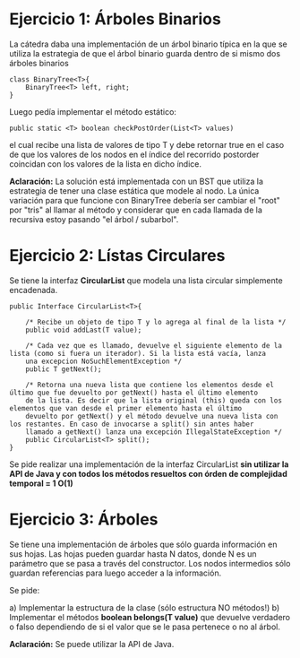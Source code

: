 # Ejercicio 1: Árboles Binarios

La cátedra daba una implementación de un árbol binario típica en la que se utiliza la estrategia de que el árbol binario guarda dentro de si mismo dos árboles binarios 

	class BinaryTree<T>{
		BinaryTree<T> left, right;
	}

Luego pedía implementar el método estático:

	public static <T> boolean checkPostOrder(List<T> values)

el cual recibe una lista de valores de tipo T y debe retornar true en el caso de que los valores de los nodos en el índice del recorrido postorder coincidan con los valores de la lista en dicho índice.

<strong>Aclaración:</strong> La solución está implementada con un BST<T> que utiliza la estrategia de tener una clase estática que modele al nodo. La única variación para que funcione con BinaryTree<T> debería ser cambiar el "root" por "tris" al llamar al método y considerar que en cada llamada de la recursiva estoy pasando "el árbol / subarbol".
	
# Ejercicio 2: Lístas Circulares

Se tiene la interfaz <strong>CircularList<T></strong> que modela una lista circular simplemente encadenada.
	
	public Interface CircularList<T>{
		
		/* Recibe un objeto de tipo T y lo agrega al final de la lista */
		public void addLast(T value);
		
		/* Cada vez que es llamado, devuelve el siguiente elemento de la lista (como si fuera un iterador). Si la lista está vacía, lanza 
		una excepcion NoSuchElementException */
		public T getNext();
		
		/* Retorna una nueva lista que contiene los elementos desde el último que fue devuelto por getNext() hasta el último elemento
		de la lista. Es decir que la lista original (this) queda con los elementos que van desde el primer elemento hasta el último
		devuelto por getNext() y el método devuelve una nueva lista con los restantes. En caso de invocarse a split() sin antes haber
		llamado a getNext() lanza una excepción IllegalStateException */
		public CircularList<T> split();	
	}
	
Se pide realizar una implementación de la interfaz CircularList<T> <strong>sin utilizar la API de Java y con todos los métodos resueltos con órden de complejidad temporal = 1 O(1)</strong>
	
# Ejercicio 3: Árboles

Se tiene una implementación de árboles que sólo guarda información en sus hojas. Las hojas pueden guardar hasta N datos, donde N es un parámetro que se pasa a través del constructor. Los nodos intermedios sólo guardan referencias para luego acceder a la información.

Se pide:

a) Implementar la estructura de la clase (sólo estructura NO métodos!)
b) Implementar el métodos <strong>boolean belongs(T value)</strong> que devuelve verdadero o falso dependiendo de si el valor que se le pasa pertenece o no al árbol.

<strong>Aclaración:</strong> Se puede utilizar la API de Java.
